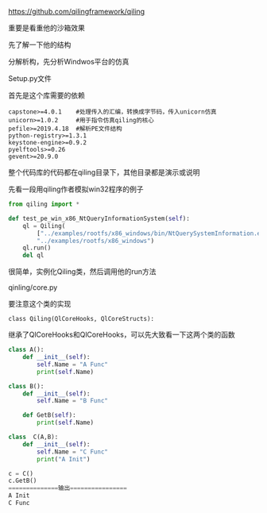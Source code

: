 https://github.com/qilingframework/qiling



重要是看重他的沙箱效果

先了解一下他的结构

分解析构，先分析Windwos平台的仿真



Setup.py文件

首先是这个库需要的依赖

```
capstone>=4.0.1    #处理传入的汇编，转换成字节码，传入unicorn仿真
unicorn>=1.0.2     #用于指令仿真qiling的核心
pefile>=2019.4.18  #解析PE文件结构
python-registry>=1.3.1
keystone-engine>=0.9.2
pyelftools>=0.26
gevent>=20.9.0
```

整个代码库的代码都在qiling目录下，其他目录都是演示或说明



先看一段用qiling作者模拟win32程序的例子

```python
from qiling import *

def test_pe_win_x86_NtQueryInformationSystem(self):
    ql = Qiling(
        ["../examples/rootfs/x86_windows/bin/NtQuerySystemInformation.exe"],
        "../examples/rootfs/x86_windows")
    ql.run()
    del ql
```

很简单，实例化Qiling类，然后调用他的run方法



qinling/core.py

要注意这个类的实现

`class Qiling(QlCoreHooks, QlCoreStructs): ` 

继承了QlCoreHooks和QlCoreHooks，可以先大致看一下这两个类的函数

```python
class A():
    def __init__(self):
        self.Name = "A Func"
        print(self.Name)

class B():
    def __init__(self):
        self.Name = "B Func"

    def GetB(self):
        print(self.Name)

class  C(A,B):
    def __init__(self):
        self.Name = "C Func"
        print("A Init")

c = C()
c.GetB()
==============输出================
A Init
C Func
```











